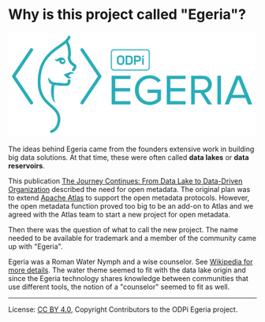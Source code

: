 <!-- SPDX-License-Identifier: CC-BY-4.0 -->
<!-- Copyright Contributors to the ODPi Egeria project 2020. -->

# Why is this project called "Egeria"?

![Egeria Logo](../../../assets/img/egeria2.png)

The ideas behind Egeria came from the founders extensive work in
building big data solutions.  At that time, these were
often called **data lakes** or **data reservoirs**.

This publication 
[The Journey Continues: From Data Lake to Data-Driven Organization](https://www.redbooks.ibm.com/redpapers/pdfs/redp5486.pdf)
described the need for open metadata.
The original plan was to extend [Apache Atlas](http://atlas.apache.org)
to support the open metadata protocols.  However, the open metadata function
proved too big to be an add-on to Atlas and we agreed with the
Atlas team to start a new project for open metadata.

Then there was the question of what to call the new project.
The name needed to be available for trademark and a member of the
community came up with "Egeria".

Egeria was a Roman Water Nymph and a wise counselor.
See [Wikipedia for more details](https://en.wikipedia.org/wiki/Egeria_(mythology)).
The water theme seemed to fit with the data lake origin and since
the Egeria technology shares knowledge between communities that
use different tools, the notion of a "counselor" seemed to fit as well.

----
License: [CC BY 4.0](https://creativecommons.org/licenses/by/4.0/),
Copyright Contributors to the ODPi Egeria project.